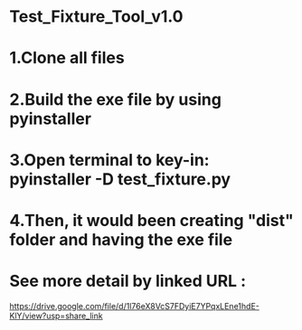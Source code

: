 # Test_Fixture_Tool_v1.0
# 1.Clone all files
# 2.Build the exe file by using pyinstaller
# 3.Open terminal to key-in: pyinstaller -D test_fixture.py
# 4.Then, it would been creating "dist" folder and having the exe file

# See more detail by linked URL :
https://drive.google.com/file/d/1l76eX8VcS7FDyiE7YPqxLEne1hdE-KlY/view?usp=share_link
